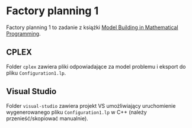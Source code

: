 # Factory planning 1

Factory planning 1 to zadanie z książki [Model Building in Mathematical Programming](https://www.researchgate.net/profile/Fazel-Varasteh-2/post/Can_anybody_please_suggest_a_reference_for_modelling_cost_of_production/attachment/59d63615c49f478072ea3d2f/AS%3A273636437495809%401442251418466/download/Wiley+Model+Building+in+Mathematical+Programming+5th+++++++%282013%29.%5Bsharethefiles.com%5D.pdf).

## CPLEX

Folder `cplex` zawiera pliki odpowiadające za model problemu i eksport do pliku `Configuration1.lp`.

## Visual Studio

Folder `visual-studio` zawiera projekt VS umożliwiający uruchomienie wygenerowanego pliku `Configuration1.lp` w C++ (należy przenieść/skopiować manualnie).
